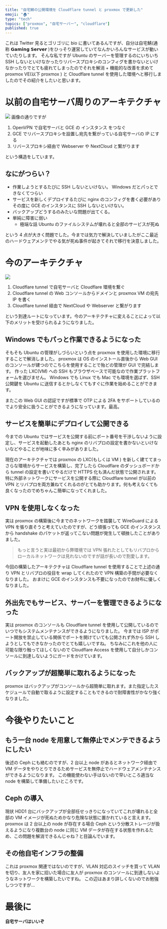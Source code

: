 ```yaml
---
title: "自宅鯖の公開環境を Cloudflare tunnel と proxmox で更新した"
emoji: "🏠"
type: "tech"
topics: ["proxmox", "自宅サーバー", "cloudflare"]
published: true
---
```


これは Twitter 見るとゴリゴリに bio に書いてあるんですが、自分は自宅鯖(通称 𝗚𝗮𝗺𝗶𝗻𝗴 𝗦𝗲𝗿𝘃𝗲𝗿 )をひっそり運営していてなんかいろんなサービスが動いていたりします。
そんな私ですが Ubuntu のサーバーを管理するのにいちいち SSH しないといけなかったりリバースプロキシのコンフィグを書かないといけなかったりでとても疲れてしまったのでそれを解消 + 機能的な改善を求めて proxmox VE(以下 proxmox ) と Cloudflare tunnel を使用した環境へと移行しましたのでその紹介をしたいと思います。

# 以前の自宅サーバ周りのアーキテクチャ

![](https://storage.googleapis.com/zenn-user-upload/5f1d440190b3-20240305.png)
画像の通りですが

1. OpenVPN で自宅サーバと GCE の インスタンス をつなぐ
2. GCE でリバースプロキシを設置し宛先を繋がっている自宅サーバの IP にする
3. リバースプロキシ経由で Webserver や NextCloud と繋がります

という構造をしています。

## なにがつらい？

- 作業しようとするたびに SSH しないといけない。 Windows だとパっとできなくてつらい
- サービスを新しくデプロイするたびに nginx のコンフィグを書く必要がありその度に GCE のインスタンスに SSH しないといけない。
- バックアップどうするのみたいな問題が出てくる。
- 単純に障害に弱い
  - 極端な話 Ubuntu のファイルシステムが壊れると全部のサービスが死ぬ

という 4 点が大きく問題でした。今までは気力で解決していましたがここ最近のハードウェアメンテでやる気が死ぬ事件が起きてそれで移行を決意しました。

# 今のアーキテクチャ
![](https://storage.googleapis.com/zenn-user-upload/bdda4b354dee-20240305.png)

1. Cloudflare tunnel で自宅サーバと Cloudflare 環境を繋ぐ
2. Cloudflare tunnel の Web コンソールからドメインと proxmox VM の宛先 IP を書く
3. Cloudflare tunnel 経由で NextCloud や Webserver と繋がります

という到達ルートになっています。今のアーキテクチャに変えることによって以下のメリットを受けられるようになりました。

## Windows でもパっと作業できるようになった

そもそも Ubuntu の管理がしづらいという点を proxmox を使用した環境に移行することで解消しました。
proxmox は OS のインストール直後から Web GUI のコンソールが建つのでこちらを使用することで殆どの管理が GUI で完結します。
作った LXC(VM) への SSH もブラウザベースで可能なので作業プラットフォームを選びません。
Windows でも Linux でも Mac でも環境を選ばず、SSH 公開鍵を Ubuntu に送信するとかしなくてもすぐに作業を始めることができます。

またこの Web GUI の認証ですが標準で OTP による 2FA をサポートしているのでより安全に扱うことができるようになっています。最高。

## サービスを簡単にデプロイして公開できる

今までの Ubuntu ではサービスを公開する前にポート番号を干渉しないように設定し、サービスを起動したあとも nginx のリバプロの設定を書かないといけないなどやることが地味に多く辛みがありました。

現在のアーキテクチャでは proxmox の LXC(もしくは VM ) を新しく建ててまっさらな環境からサービスを構築し、完了したら Cloudflare のダッシュボードから tunnel の設定を書いてやるだけで HTTPS 化も済んだ状態で公開されます。
特に外部ネットワークにサービスを公開する際に Cloudflare tunnel が以前の VPN とリバプロを両方兼ねてくれるのがとても助かります。何も考えなくても良くなったのでめちゃんこ簡単になってくれました。

## VPN を使用しなくなった

実は proxmox の構築後に今までのネットワークを踏襲して WireGuard による VPN を張り直そうと考えていたのですが、どう頑張っても GCE のインスタンスから handshake のパケットが返ってこない問題が発生して頓挫したことがありました。

> もっと言うと実は最初から弊環境では VPN 張れたとしてもリバプロからローカルネットワークは見れないのですが話が長いので割愛します。

今回の構築したアーキテクチャは Cloudflare tunnel を使用することで上述の通り VPN とリバプロの役目を wrap してくれたので VPN 構築の手間が必要なくなりました。
おまけに GCE のインスタンスも不要になったのでお財布に優しくなりました。

## 外出先でもサービス、サーバーを管理できるようになった

実は proxmox のコンソールも Cloudflare tunnel を使用して公開しているのでいつでもシステムメンテナンスができるようになりました。
今までは ISP がポート開放を禁止している関係でポートを開けていても公開されず外から SSH しようとしてもできなかったのでとても嬉しいですね。
ちなみにこれを他の人に可能な限り触ってほしくないので Cloudflare Access を使用して自分しかコンソールに到達しないようにガードをかけています。

## バックアップが超簡単に取れるようになった

proxmox はバックアップがコンソールから超簡単に取れます。また指定したスケジュールで自動で取るように設定することもできるので耐障害性がかなり強くなりました。

# 今後やりたいこと

## もう一台 node を用意して無停止でメンテできるようにしたい

後述の Ceph にも絡むのですが、2 台以上 node があるとネットワーク経由で VM データをやりとりできるためサービスを無停止でハードウェアメンテナンスができるようになります。
この機能使わない手はないので早いところ適当な node を構築して準備したいところです。

## Ceph の導入

現状 HDD1 台にバックアップが全部任せっきりになっていてこれが壊れると全部の VM イメージが死ぬためかなり危険な状態に置かれていると言えます。
proxmox は 2 台以上の node が存在する場合 Ceph という分散ストレージが扱えるようになり複数台の node に同じ VM データが存在する状態を作れるため、この問題を解消できるんじゃね？と目論んでいます。

## その他自宅インフラの整備

これは proxmox 関連ではないのですが、VLAN 対応のスイッチを買って VLAN を切り、友人を家に招いた場合に友人が proxmox のコンソールに到達しないようなネットワークを構築したいですね。
この辺はあまり詳しくないのでお勉強しつつですが…

# 最後に

**自宅サーバはいいぞ**

